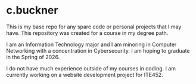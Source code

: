 # c.buckner
This is my base repo for any spare code or personal projects that I may have. This repository was created for a course in my degree path.

I am an Information Technology major and I am minoring in Computer Networking with a concentration in Cybersecurity. 
I am hoping to graduate in the Spring of 2026.

I do not have much experience outside of my courses in coding. 
I am currently working on a website development project for ITE452. 
